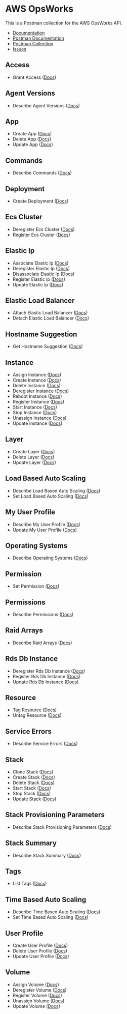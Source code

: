 # AWS OpsWorks
This is a Postman collection for the AWS OpsWorks API.

- [Documentation](https://docs.aws.amazon.com/opsworks/latest/APIReference/Welcome.html)
- [Postman Documentation](https://documenter.getpostman.com/view/35240/SW7c2Syg)
- [Postman Collection](https://www.getpostman.com/collections/f88f92d4b0f07cac6fc6)
- [Issues](https://github.com/api-evangelist/aws/labels/CloudWatch)

## Access
 - Grant Access ([Docs](http://docs.aws.amazon.com/opsworks/latest/APIReference/API_UpdateVolume.html))
## Agent Versions
 - Describe Agent Versions ([Docs](http://docs.aws.amazon.com/opsworks/latest/APIReference/API_UpdateVolume.html))
## App
 - Create App ([Docs](http://docs.aws.amazon.com/opsworks/latest/APIReference/API_UpdateVolume.html))
 - Delete App ([Docs](http://docs.aws.amazon.com/opsworks/latest/APIReference/API_UpdateVolume.html))
 - Update App ([Docs](http://docs.aws.amazon.com/opsworks/latest/APIReference/API_UpdateVolume.html))
## Commands
 - Describe Commands ([Docs](http://docs.aws.amazon.com/opsworks/latest/APIReference/API_UpdateVolume.html))
## Deployment
 - Create Deployment ([Docs](http://docs.aws.amazon.com/opsworks/latest/APIReference/API_UpdateVolume.html))
## Ecs Cluster
 - Deregister Ecs Cluster ([Docs](http://docs.aws.amazon.com/opsworks/latest/APIReference/API_UpdateVolume.html))
 - Register Ecs Cluster ([Docs](http://docs.aws.amazon.com/opsworks/latest/APIReference/API_UpdateVolume.html))
## Elastic Ip
 - Associate Elastic Ip ([Docs](http://docs.aws.amazon.com/opsworks/latest/APIReference/API_UpdateVolume.html))
 - Deregister Elastic Ip ([Docs](http://docs.aws.amazon.com/opsworks/latest/APIReference/API_UpdateVolume.html))
 - Disassociate Elastic Ip ([Docs](http://docs.aws.amazon.com/opsworks/latest/APIReference/API_UpdateVolume.html))
 - Register Elastic Ip ([Docs](http://docs.aws.amazon.com/opsworks/latest/APIReference/API_UpdateVolume.html))
 - Update Elastic Ip ([Docs](http://docs.aws.amazon.com/opsworks/latest/APIReference/API_UpdateVolume.html))
## Elastic Load Balancer
 - Attach Elastic Load Balancer ([Docs](http://docs.aws.amazon.com/opsworks/latest/APIReference/API_UpdateVolume.html))
 - Detach Elastic Load Balancer ([Docs](http://docs.aws.amazon.com/opsworks/latest/APIReference/API_UpdateVolume.html))
## Hostname Suggestion
 - Get Hostname Suggestion ([Docs](http://docs.aws.amazon.com/opsworks/latest/APIReference/API_UpdateVolume.html))
## Instance
 - Assign Instance ([Docs](http://docs.aws.amazon.com/opsworks/latest/APIReference/API_UpdateVolume.html))
 - Create Instance ([Docs](http://docs.aws.amazon.com/opsworks/latest/APIReference/API_UpdateVolume.html))
 - Delete Instance ([Docs](http://docs.aws.amazon.com/opsworks/latest/APIReference/API_UpdateVolume.html))
 - Deregister Instance ([Docs](http://docs.aws.amazon.com/opsworks/latest/APIReference/API_UpdateVolume.html))
 - Reboot Instance ([Docs](http://docs.aws.amazon.com/opsworks/latest/APIReference/API_UpdateVolume.html))
 - Register Instance ([Docs](http://docs.aws.amazon.com/opsworks/latest/APIReference/API_UpdateVolume.html))
 - Start Instance ([Docs](http://docs.aws.amazon.com/opsworks/latest/APIReference/API_UpdateVolume.html))
 - Stop Instance ([Docs](http://docs.aws.amazon.com/opsworks/latest/APIReference/API_UpdateVolume.html))
 - Unassign Instance ([Docs](http://docs.aws.amazon.com/opsworks/latest/APIReference/API_UpdateVolume.html))
 - Update Instance ([Docs](http://docs.aws.amazon.com/opsworks/latest/APIReference/API_UpdateVolume.html))
## Layer
 - Create Layer ([Docs](http://docs.aws.amazon.com/opsworks/latest/APIReference/API_UpdateVolume.html))
 - Delete Layer ([Docs](http://docs.aws.amazon.com/opsworks/latest/APIReference/API_UpdateVolume.html))
 - Update Layer ([Docs](http://docs.aws.amazon.com/opsworks/latest/APIReference/API_UpdateVolume.html))
## Load Based Auto Scaling
 - Describe Load Based Auto Scaling ([Docs](http://docs.aws.amazon.com/opsworks/latest/APIReference/API_UpdateVolume.html))
 - Set Load Based Auto Scaling ([Docs](http://docs.aws.amazon.com/opsworks/latest/APIReference/API_UpdateVolume.html))
## My User Profile
 - Describe My User Profile ([Docs](http://docs.aws.amazon.com/opsworks/latest/APIReference/API_UpdateVolume.html))
 - Update My User Profile ([Docs](http://docs.aws.amazon.com/opsworks/latest/APIReference/API_UpdateVolume.html))
## Operating Systems
 - Describe Operating Systems ([Docs](http://docs.aws.amazon.com/opsworks/latest/APIReference/API_UpdateVolume.html))
## Permission
 - Set Permission ([Docs](http://docs.aws.amazon.com/opsworks/latest/APIReference/API_UpdateVolume.html))
## Permissions
 - Describe Permissions ([Docs](http://docs.aws.amazon.com/opsworks/latest/APIReference/API_UpdateVolume.html))
## Raid Arrays
 - Describe Raid Arrays ([Docs](http://docs.aws.amazon.com/opsworks/latest/APIReference/API_UpdateVolume.html))
## Rds Db Instance
 - Deregister Rds Db Instance ([Docs](http://docs.aws.amazon.com/opsworks/latest/APIReference/API_UpdateVolume.html))
 - Register Rds Db Instance ([Docs](http://docs.aws.amazon.com/opsworks/latest/APIReference/API_UpdateVolume.html))
 - Update Rds Db Instance ([Docs](http://docs.aws.amazon.com/opsworks/latest/APIReference/API_UpdateVolume.html))
## Resource
 - Tag Resource ([Docs](http://docs.aws.amazon.com/opsworks/latest/APIReference/API_UpdateVolume.html))
 - Untag Resource ([Docs](http://docs.aws.amazon.com/opsworks/latest/APIReference/API_UpdateVolume.html))
## Service Errors
 - Describe Service Errors ([Docs](http://docs.aws.amazon.com/opsworks/latest/APIReference/API_UpdateVolume.html))
## Stack
 - Clone Stack ([Docs](http://docs.aws.amazon.com/opsworks/latest/APIReference/API_UpdateVolume.html))
 - Create Stack ([Docs](http://docs.aws.amazon.com/opsworks/latest/APIReference/API_UpdateVolume.html))
 - Delete Stack ([Docs](http://docs.aws.amazon.com/opsworks/latest/APIReference/API_UpdateVolume.html))
 - Start Stack ([Docs](http://docs.aws.amazon.com/opsworks/latest/APIReference/API_UpdateVolume.html))
 - Stop Stack ([Docs](http://docs.aws.amazon.com/opsworks/latest/APIReference/API_UpdateVolume.html))
 - Update Stack ([Docs](http://docs.aws.amazon.com/opsworks/latest/APIReference/API_UpdateVolume.html))
## Stack Provisioning Parameters
 - Describe Stack Provisioning Parameters ([Docs](http://docs.aws.amazon.com/opsworks/latest/APIReference/API_UpdateVolume.html))
## Stack Summary
 - Describe Stack Summary ([Docs](http://docs.aws.amazon.com/opsworks/latest/APIReference/API_UpdateVolume.html))
## Tags
 - List Tags ([Docs](http://docs.aws.amazon.com/opsworks/latest/APIReference/API_UpdateVolume.html))
## Time Based Auto Scaling
 - Describe Time Based Auto Scaling ([Docs](http://docs.aws.amazon.com/opsworks/latest/APIReference/API_UpdateVolume.html))
 - Set Time Based Auto Scaling ([Docs](http://docs.aws.amazon.com/opsworks/latest/APIReference/API_UpdateVolume.html))
## User Profile
 - Create User Profile ([Docs](http://docs.aws.amazon.com/opsworks/latest/APIReference/API_UpdateVolume.html))
 - Delete User Profile ([Docs](http://docs.aws.amazon.com/opsworks/latest/APIReference/API_UpdateVolume.html))
 - Update User Profile ([Docs](http://docs.aws.amazon.com/opsworks/latest/APIReference/API_UpdateVolume.html))
## Volume
 - Assign Volume ([Docs](http://docs.aws.amazon.com/opsworks/latest/APIReference/API_UpdateVolume.html))
 - Deregister Volume ([Docs](http://docs.aws.amazon.com/opsworks/latest/APIReference/API_UpdateVolume.html))
 - Register Volume ([Docs](http://docs.aws.amazon.com/opsworks/latest/APIReference/API_UpdateVolume.html))
 - Unassign Volume ([Docs](http://docs.aws.amazon.com/opsworks/latest/APIReference/API_UpdateVolume.html))
 - Update Volume ([Docs](http://docs.aws.amazon.com/opsworks/latest/APIReference/API_UpdateVolume.html))
